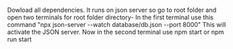 Dowload all dependencies.
It runs on json server so go to root folder and open two terminals for root folder directory-
In the first terminal use this command "npx json-server --watch database/db.json --port 8000"
This will activate the JSON server.
Now in the second terminal use npm start or npm run start
